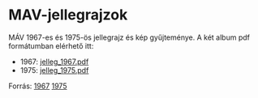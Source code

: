 # MAV-jellegrajzok
MÁV 1967-es és 1975-ös jellegrajz és kép gyűjteménye. A két album pdf formátumban elérhető itt:
- 1967: [jelleg_1967.pdf](https://github.com/d3n972/MAV-jellegrajzok/blob/main/1967/jelleg_1967.pdf)
- 1975: [jelleg_1975.pdf](https://github.com/d3n972/MAV-jellegrajzok/blob/main/1975/jelleg_1975.pdf)


Forrás:
[1967](http://vasutikocsi.hu/jelleg/j1967.html)
[1975](http://vasutikocsi.hu/jelleg/j1975.html)
